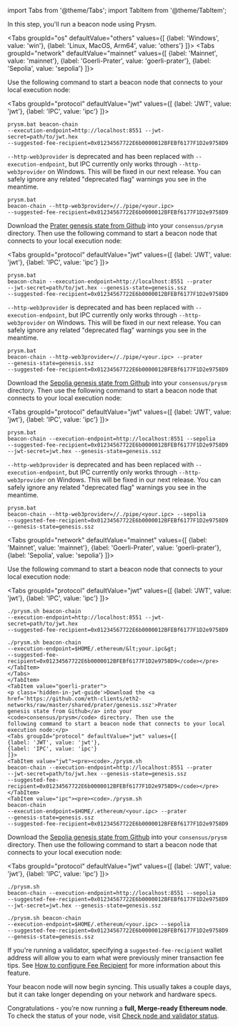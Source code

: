 import Tabs from '@theme/Tabs';
import TabItem from '@theme/TabItem';

<p class='hidden-in-jwt-guide hidden-in-mergeprep-guide'>In this step, you'll run a beacon node using Prysm.</p>

<Tabs groupId="os" defaultValue="others" values={[
    {label: 'Windows', value: 'win'},
    {label: 'Linux, MacOS, Arm64', value: 'others'}
]}>
  <TabItem value="win">
    <Tabs groupId="network" defaultValue="mainnet" values={[
        {label: 'Mainnet', value: 'mainnet'},
        {label: 'Goerli-Prater', value: 'goerli-prater'},
        {label: 'Sepolia', value: 'sepolia'}
    ]}>
      <TabItem value="mainnet">  
        <p class='hidden-in-jwt-guide hidden-in-mergeprep-guide'>Use the following command to start a beacon node that connects to your local execution node:</p>
        <Tabs groupId="protocol" defaultValue="jwt" values={[
            {label: 'JWT', value: 'jwt'},
            {label: 'IPC', value: 'ipc'}
            ]}>
                <TabItem value="jwt"><pre><code>prysm.bat beacon-chain --execution-endpoint=http://localhost:8551 --jwt-secret=path/to/jwt.hex --suggested-fee-recipient=0x01234567722E6b0000012BFEBf6177F1D2e9758D9</code></pre></TabItem>
                <TabItem value="ipc">
                  <div class="admonition admonition-info alert alert--info"><div class="admonition-content"><p><code>--http-web3provider</code> is deprecated and has been replaced with <code>--execution-endpoint</code>, but IPC currently only works through <code>--http-web3provider</code> on Windows. This will be fixed in our next release. You can safely ignore any related "deprecated flag" warnings you see in the meantime.</p></div></div>
                  <pre><code>prysm.bat beacon-chain --http-web3provider=//./pipe/&lt;your.ipc&gt; --suggested-fee-recipient=0x01234567722E6b0000012BFEBf6177F1D2e9758D9</code></pre>
                </TabItem>
            </Tabs>
      </TabItem>
      <TabItem value="goerli-prater">
        <p class='hidden-in-jwt-guide'>Download the <a href='https://github.com/eth-clients/eth2-networks/raw/master/shared/prater/genesis.ssz'>Prater genesis state from Github</a> into your <code>consensus/prysm</code> directory. Then use the following command to start a beacon node that connects to your local execution node:</p>
        <Tabs groupId="protocol" defaultValue="jwt" values={[
            {label: 'JWT', value: 'jwt'},
            {label: 'IPC', value: 'ipc'}
            ]}>
                <TabItem value="jwt"><pre><code>prysm.bat beacon-chain --execution-endpoint=http://localhost:8551 --prater --jwt-secret=path/to/jwt.hex --genesis-state=genesis.ssz --suggested-fee-recipient=0x01234567722E6b0000012BFEBf6177F1D2e9758D9</code></pre></TabItem>
                <TabItem value="ipc">
                <div class="admonition admonition-info alert alert--info"><div class="admonition-content"><p><code>--http-web3provider</code> is deprecated and has been replaced with <code>--execution-endpoint</code>, but IPC currently only works through <code>--http-web3provider</code> on Windows. This will be fixed in our next release. You can safely ignore any related "deprecated flag" warnings you see in the meantime.</p></div></div>
                <pre><code>prysm.bat beacon-chain --http-web3provider=//./pipe/&lt;your.ipc&gt; --prater --genesis-state=genesis.ssz --suggested-fee-recipient=0x01234567722E6b0000012BFEBf6177F1D2e9758D9</code></pre></TabItem>
            </Tabs> 
      </TabItem>
      <TabItem value="sepolia">
        <p class='hidden-in-jwt-guide'>Download the <a href='https://github.com/eth-clients/merge-testnets/blob/main/sepolia/genesis.ssz'>Sepolia genesis state from Github</a> into your <code>consensus/prysm</code> directory. Then use the following command to start a beacon node that connects to your local execution node:</p>
        <Tabs groupId="protocol" defaultValue="jwt" values={[
            {label: 'JWT', value: 'jwt'},
            {label: 'IPC', value: 'ipc'}
            ]}>
                <TabItem value="jwt"><pre><code>prysm.bat beacon-chain --execution-endpoint=http://localhost:8551 --sepolia --suggested-fee-recipient=0x01234567722E6b0000012BFEBf6177F1D2e9758D9 --jwt-secret=jwt.hex --genesis-state=genesis.ssz</code></pre></TabItem>
                <TabItem value="ipc">
                <div class="admonition admonition-info alert alert--info"><div class="admonition-content"><p><code>--http-web3provider</code> is deprecated and has been replaced with <code>--execution-endpoint</code>, but IPC currently only works through <code>--http-web3provider</code> on Windows. This will be fixed in our next release. You can safely ignore any related "deprecated flag" warnings you see in the meantime.</p></div></div>
                <pre><code>prysm.bat beacon-chain --http-web3provider=//./pipe/&lt;your.ipc&gt; --sepolia --suggested-fee-recipient=0x01234567722E6b0000012BFEBf6177F1D2e9758D9 --genesis-state=genesis.ssz</code></pre></TabItem>
            </Tabs>
      </TabItem>
    </Tabs>
  </TabItem>
  <TabItem value="others">
    <Tabs groupId="network" defaultValue="mainnet" values={[
        {label: 'Mainnet', value: 'mainnet'},
        {label: 'Goerli-Prater', value: 'goerli-prater'},
        {label: 'Sepolia', value: 'sepolia'}
    ]}>
      <TabItem value="mainnet">
        <p>Use the following command to start a beacon node that connects to your local execution node:</p>
        <Tabs groupId="protocol" defaultValue="jwt" values={[
            {label: 'JWT', value: 'jwt'},
            {label: 'IPC', value: 'ipc'}
            ]}>
                <TabItem value="jwt"><pre><code>./prysm.sh beacon-chain --execution-endpoint=http://localhost:8551 --jwt-secret=path/to/jwt.hex --suggested-fee-recipient=0x01234567722E6b0000012BFEBf6177F1D2e9758D9</code></pre></TabItem>
                <TabItem value="ipc"><pre><code>./prysm.sh beacon-chain --execution-endpoint=$HOME/.ethereum/&lt;your.ipc&gt; --suggested-fee-recipient=0x01234567722E6b0000012BFEBf6177F1D2e9758D9</code></pre></TabItem>
            </Tabs>
      </TabItem>
      <TabItem value="goerli-prater">
        <p class='hidden-in-jwt-guide'>Download the <a href='https://github.com/eth-clients/eth2-networks/raw/master/shared/prater/genesis.ssz'>Prater genesis state from Github</a> into your <code>consensus/prysm</code> directory. Then use the following command to start a beacon node that connects to your local execution node:</p>
        <Tabs groupId="protocol" defaultValue="jwt" values={[
            {label: 'JWT', value: 'jwt'},
            {label: 'IPC', value: 'ipc'}
            ]}>
                <TabItem value="jwt"><pre><code>./prysm.sh beacon-chain --execution-endpoint=http://localhost:8551 --prater --jwt-secret=path/to/jwt.hex --genesis-state=genesis.ssz --suggested-fee-recipient=0x01234567722E6b0000012BFEBf6177F1D2e9758D9</code></pre></TabItem>
                <TabItem value="ipc"><pre><code>./prysm.sh beacon-chain --execution-endpoint=$HOME/.ethereum/&lt;your.ipc&gt; --prater --genesis-state=genesis.ssz --suggested-fee-recipient=0x01234567722E6b0000012BFEBf6177F1D2e9758D9</code></pre></TabItem>
            </Tabs>
      </TabItem>
      <TabItem value="sepolia">
        <p class='hidden-in-jwt-guide'>Download the <a href='https://github.com/eth-clients/merge-testnets/blob/main/sepolia/genesis.ssz'>Sepolia genesis state from Github</a> into your <code>consensus/prysm</code> directory. Then use the following command to start a beacon node that connects to your local execution node:</p>
        <Tabs groupId="protocol" defaultValue="jwt" values={[
            {label: 'JWT', value: 'jwt'},
            {label: 'IPC', value: 'ipc'}
            ]}>
                <TabItem value="jwt"><pre><code>./prysm.sh beacon-chain --execution-endpoint=http://localhost:8551 --sepolia --suggested-fee-recipient=0x01234567722E6b0000012BFEBf6177F1D2e9758D9 --jwt-secret=jwt.hex --genesis-state=genesis.ssz</code></pre></TabItem>
                <TabItem value="ipc"><pre><code>./prysm.sh beacon-chain --execution-endpoint=$HOME/.ethereum/&lt;your.ipc&gt; --sepolia --suggested-fee-recipient=0x01234567722E6b0000012BFEBf6177F1D2e9758D9 --genesis-state=genesis.ssz</code></pre></TabItem>
            </Tabs>
      </TabItem>
    </Tabs>
  </TabItem>
</Tabs>

<div class='hidden-in-jwt-guide hidden-in-mergeprep-guide'>

If you're running a validator, specifying a <code>suggested-fee-recipient</code> wallet address will allow you to earn what were previously miner transaction fee tips. See [How to configure Fee Recipient](../../execution-node/fee-recipient.md) for more information about this feature.

Your beacon node will now begin syncing. This usually takes a couple days, but it can take longer depending on your network and hardware specs.

<p class="hidden-in-mergeprep-guide">Congratulations - you’re now running a <strong>full, Merge-ready Ethereum node</strong>. To check the status of your node, visit <a href='https://docs.prylabs.network/docs/monitoring/checking-status'>Check node and validator status</a>.</p>

</div>
